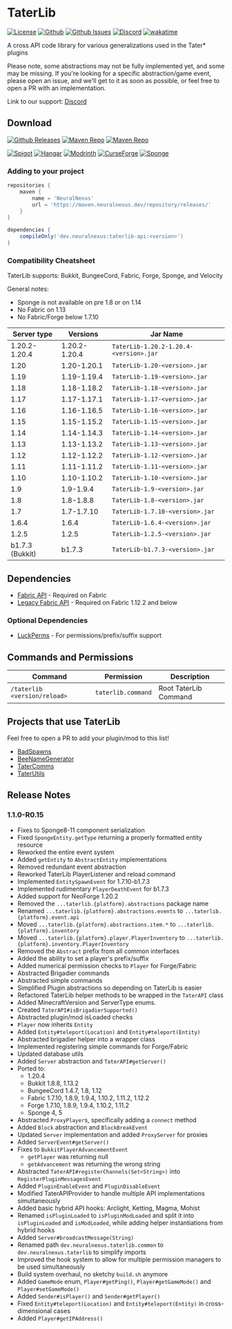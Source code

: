 # TaterLib

[![License](https://img.shields.io/github/license/p0t4t0sandwich/TaterLib?color=blue)](https://img.shields.io/github/downloads/p0t4t0sandwich/TaterLib/LICENSE)
[![Github](https://img.shields.io/github/stars/p0t4t0sandwich/TaterLib)](https://github.com/p0t4t0sandwich/TaterLib)
[![Github Issues](https://img.shields.io/github/issues/p0t4t0sandwich/TaterLib?label=Issues)](https://github.com/p0t4t0sandwich/TaterLib/issues)
[![Discord](https://img.shields.io/discord/1067482396246683708?color=7289da&logo=discord&logoColor=white)](https://discord.neuralnexus.dev)
[![wakatime](https://wakatime.com/badge/user/fc67ce74-ca69-40a4-912f-61b26dbe3068/project/ba087a5d-fd50-4b54-9723-3effbfda7567.svg)](https://wakatime.com/badge/user/fc67ce74-ca69-40a4-912f-61b26dbe3068/project/ba087a5d-fd50-4b54-9723-3effbfda7567)

A cross API code library for various generalizations used in the Tater* plugins

Please note, some abstractions may not be fully implemented yet, and some may be missing.
If you're looking for a specific abstraction/game event, please open an issue, and we'll get to it as soon as possible,
or feel free to open a PR with an implementation.

Link to our support: [Discord](https://discord.neuralnexus.dev)

## Download

[![Github Releases](https://img.shields.io/github/downloads/p0t4t0sandwich/TaterLib/total?label=Github&logo=github&color=181717)](https://github.com/p0t4t0sandwich/TaterLib/releases)
[![Maven Repo](https://img.shields.io/maven-metadata/v?label=Release&metadataUrl=https%3A%2F%2Fmaven.neuralnexus.dev%2Freleases%2Fdev%2Fneuralnexus%2Ftaterlib-api%2Fmaven-metadata.xml)](https://maven.neuralnexus.dev/#/releases/dev/neuralnexus/taterlib-api)
[![Maven Repo](https://img.shields.io/maven-metadata/v?label=Snapshot&metadataUrl=https%3A%2F%2Fmaven.neuralnexus.dev%2Fsnapshots%2Fdev%2Fneuralnexus%2Ftaterlib-api%2Fmaven-metadata.xml)](https://maven.neuralnexus.dev/#/snapshots/dev/neuralnexus/taterlib-api)

[![Spigot](https://img.shields.io/spiget/downloads/111852?label=Spigot&logo=spigotmc&color=ED8106)](https://www.spigotmc.org/resources/taterlib.111852/)
[![Hangar](https://img.shields.io/badge/Hangar-download-blue)](https://hangar.papermc.io/p0t4t0sandwich/TaterLib)
[![Modrinth](https://img.shields.io/modrinth/dt/taterlib?label=Modrinth&logo=modrinth&color=00AF5C)](https://modrinth.com/mod/taterlib)
[![CurseForge](https://img.shields.io/curseforge/dt/900128?label=CurseForge&logo=curseforge&color=F16436)](https://www.curseforge.com/minecraft/mc-mods/taterlib)
[![Sponge](https://img.shields.io/ore/dt/taterlib?label=Sponge&logo=https%3A%2F%2Fspongepowered.org%2Ffavicon.ico&color=F7CF0D)](https://ore.spongepowered.org/p0t4t0sandwich/TaterLib)

### Adding to your project

```gradle
repositories {
    maven {
        name = 'NeuralNexus'
        url = 'https://maven.neuralnexus.dev/repository/releases/'
    }
}

dependencies {
    compileOnly('dev.neuralnexus:taterlib-api:<version>')
}
```

### Compatibility Cheatsheet

TaterLib supports: Bukkit, BungeeCord, Fabric, Forge, Sponge, and Velocity

General notes:

- Sponge is not available on pre 1.8 or on 1.14
- No Fabric on 1.13
- No Fabric/Forge below 1.7.10

| Server type     | Versions      | Jar Name                               |
|-----------------|---------------|----------------------------------------|
| 1.20.2-1.20.4   | 1.20.2-1.20.4 | `TaterLib-1.20.2-1.20.4-<version>.jar` |
| 1.20            | 1.20-1.20.1   | `TaterLib-1.20-<version>.jar`          |
| 1.19            | 1.19-1.19.4   | `TaterLib-1.19-<version>.jar`          |
| 1.18            | 1.18-1.18.2   | `TaterLib-1.18-<version>.jar`          |
| 1.17            | 1.17-1.17.1   | `TaterLib-1.17-<version>.jar`          |
| 1.16            | 1.16-1.16.5   | `TaterLib-1.16-<version>.jar`          |
| 1.15            | 1.15-1.15.2   | `TaterLib-1.15-<version>.jar`          |
| 1.14            | 1.14-1.14.3   | `TaterLib-1.14-<version>.jar`          |
| 1.13            | 1.13-1.13.2   | `TaterLib-1.13-<version>.jar`          |
| 1.12            | 1.12-1.12.2   | `TaterLib-1.12-<version>.jar`          |
| 1.11            | 1.11-1.11.2   | `TaterLib-1.11-<version>.jar`          |
| 1.10            | 1.10-1.10.2   | `TaterLib-1.10-<version>.jar`          |
| 1.9             | 1.9-1.9.4     | `TaterLib-1.9-<version>.jar`           |
| 1.8             | 1.8-1.8.8     | `TaterLib-1.8-<version>.jar`           |
| 1.7             | 1.7-1.7.10    | `TaterLib-1.7.10-<version>.jar`        |
| 1.6.4           | 1.6.4         | `TaterLib-1.6.4-<version>.jar`         |
| 1.2.5           | 1.2.5         | `TaterLib-1.2.5-<version>.jar`         |
| b1.7.3 (Bukkit) | b1.7.3        | `TaterLib-b1.7.3-<version>.jar`        |

## Dependencies

- [Fabric API](https://modrinth.com/mod/fabric-api) - Required on Fabric
- [Legacy Fabric API](https://www.curseforge.com/minecraft/mc-mods/legacy-fabric-api) - Required on Fabric 1.12.2 and
  below

### Optional Dependencies

- [LuckPerms](https://luckperms.net/) - For permissions/prefix/suffix support

## Commands and Permissions

| Command                      | Permission         | Description           |
|------------------------------|--------------------|-----------------------|
| `/taterlib <version/reload>` | `taterlib.command` | Root TaterLib Command |

## Projects that use TaterLib

Feel free to open a PR to add your plugin/mod to this list!

- [BadSpawns](https://github.com/p0t4t0sandwich/BadSpawns)
- [BeeNameGenerator](https://github.com/p0t4t0sandwich/BeeNameGeneratorPlugin)
- [TaterComms](https://github.com/p0t4t0sandwich/TaterComms)
- [TaterUtils](https://github.com/p0t4t0sandwich/TaterUtils)

## Release Notes

### 1.1.0-R0.15

- Fixes to Sponge8-11 component serialization
- Fixed `SpongeEntity.getType` returning a properly formatted entity resource
- Reworked the entire event system
- Added `getEntity` to `AbstractEntity` implementations
- Removed redundant event abstraction
- Reworked TaterLib PlayerListener and reload command
- Implemented `EntitySpawnEvent` for 1.7.10-b1.7.3
- Implemented rudimentary `PlayerDeathEvent` for b1.7.3
- Added support for NeoForge 1.20.2
- Removed the `...taterlib.{platform}.abstractions` package name
- Renamed `...taterlib.{platform}.abstractions.events` to `...taterlib.{platform}.event.api`
- Moved `...taterlib.{platform}.abstractions.item.*` to `...taterlib.{platform}.inventory`
- Moved `...taterlib.{platform}.player.PlayerInventory` to `...taterlib.{platform}.inventory.PlayerInventory`
- Removed the `Abstract` prefix from all common interfaces
- Added the ability to set a player's prefix/suffix
- Added numerical permission checks to `Player` for Forge/Fabric
- Abstracted Brigadier commands
- Abstracted simple commands
- Simplified Plugin abstractions so depending on TaterLib is easier
- Refactored TaterLib helper methods to be wrapped in the `TaterAPI` class
- Added MinecraftVersion and ServerType enums.
- Created `TaterAPI#isBrigadierSupported()`
- Abstracted plugin/mod isLoaded checks
- `Player` now inherits `Entity`
- Added `Entity#teleport(Location)` and `Entity#teleport(Entity)`
- Abstracted brigadier helper into a wrapper class
- Implemented registering simple commands for Forge/Fabric
- Updated database utils
- Added `Server` abstraction and `TaterAPI#getServer()`
- Ported to:
    - 1.20.4
    - Bukkit 1.8.8, 1.13.2
    - BungeeCord 1.4.7, 1.8, 1.12
    - Fabric 1.7.10, 1.8.9, 1.9.4, 1.10.2, 1.11.2, 1.12.2
    - Forge 1.7.10, 1.8.9, 1.9.4, 1.10.2, 1.11.2
    - Sponge 4, 5
- Abstracted `ProxyPlayer`s, specifically adding a `connect` method
- Added `Block` abstraction and `BlockBreakEvent`
- Updated `Server` implementation and added `ProxyServer` for proxies
- Added `ServerEvent#getServer()`
- Fixes to `BukkitPlayerAdvancementEvent`
    - `getPlayer` was returning null
    - `getAdvancement` was returning the wrong string
- Abstracted `TaterAPI#registerChannels(Set<String>)` into `RegisterPluginMessagesEvent`
- Added `PluginEnableEvent` and `PluginDisableEvent`
- Modified TaterAPIProvider to handle multiple API implementations simultaneously
- Added basic hybrid API hooks: Arclight, Ketting, Magma, Mohist
- Renamed `isPluginLoaded` to `isPluginModLoaded` and split it into `isPluginLoaded` and `isModLoaded`, while
  adding helper instantiations from hybrid hooks
- Added `Server#broadcastMessage(String)`
- Renamed path `dev.neuralnexus.taterlib.common` to `dev.neuralnexus.taterlib` to simplify imports
- Improved the hook system to allow for multiple permission managers to be used simultaneously
- Build system overhaul, no sketchy `build.sh` anymore
- Added `GameMode` enum, `Player#getPing()`, `Player#getGameMode()` and `Player#setGameMode()`
- Added `Sender#isPlayer()` and `Sender#getPlayer()`
- Fixed `Entity#teleport(Location)` and `Entity#teleport(Entity)` in cross-dimensional cases
- Added `Player#getIPAddress()`
